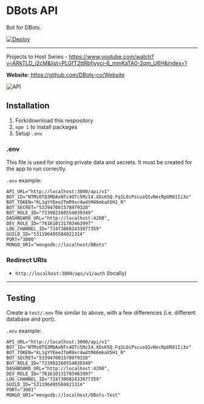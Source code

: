 # DBots API
Bot for DBots.

[![Deploy](https://www.herokucdn.com/deploy/button.svg)](https://heroku.com/deploy?template=https://github.com/dbots-co/api)

---

Projects to Host Series - https://www.youtube.com/watch?v=ARkTLD_j2cM&list=PLGfT2ttRbfiyyci-6_mmKaTA0-2qm_U6H&index=1

**Website**: https://github.com/DBots-co/Website

![API](https://socialify.git.ci/DBots-co/API/image?description=1&descriptionEditable=API%20Routes%2FServer%20files%20for%20dbots.co&font=Source%20Code%20Pro&forks=1&issues=1&language=1&logo=https%3A%2F%2Favatars0.githubusercontent.com%2Fu%2F70011081%3Fs%3D200%26v%3D4&owner=1&pattern=Plus&pulls=1&stargazers=1&theme=Dark)

## Installation
1) Fork/download this respository
2) `npm i` to install packages
3) Setup `.env`

### .env
This file is used for storing private data and secrets.
It must be created for the app to run correctly.

`.env` example:
```.env
API_URL="http://localhost:3000/api/v1"
BOT_ID="NTMzOTQ3MDAxNTc4OTc5MzI4.XDsK5Q.Fq1LOiPscusQSvNecRpUR81Ii3o"
BOT_TOKEN="KL1gYYEee2TmR9xr4wdtM46mkaX5H1_R"
BOT_SECRET="533947001578979328"
BOT_ROLE_ID="723982260554039349"
DASHBOARD_URL="http://localhost:4200",
DEV_ROLE_ID="761610131703463997"
LOG_CHANNEL_ID="724730682433077359"
GUILD_ID="531196495584821314"
PORT="3000"
MONGO_URI="mongodb://localhost/DBots"
```

### Redirect URIs
- `http://localhost:3000/api/v1/auth` (locally)

---

## Testing
Create a `test/.env` file similar to above, with a few differences (i.e. different database and port).

`.env` example:
```.env
API_URL="http://localhost:3000/api/v1"
BOT_ID="NTMzOTQ3MDAxNTc4OTc5MzI4.XDsK5Q.Fq1LOiPscusQSvNecRpUR81Ii3o"
BOT_TOKEN="KL1gYYEee2TmR9xr4wdtM46mkaX5H1_R"
BOT_SECRET="533947001578979328"
BOT_ROLE_ID="723982260554039349"
DASHBOARD_URL="http://localhost:4200",
DEV_ROLE_ID="761610131703463997"
LOG_CHANNEL_ID="724730682433077359"
GUILD_ID="531196495584821314"
PORT="3001"
MONGO_URI="mongodb://localhost/DBots-Test"
```

